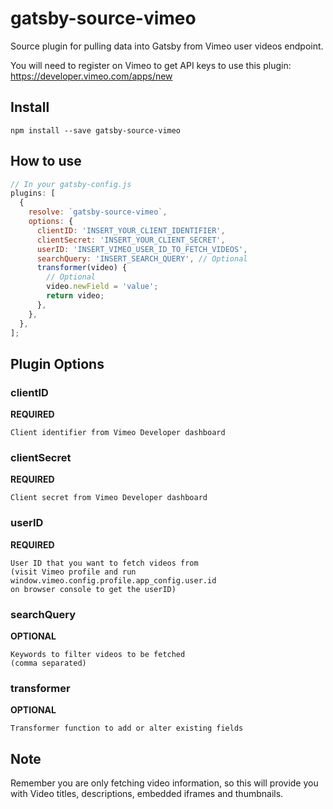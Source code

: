 # gatsby-source-vimeo

Source plugin for pulling data into Gatsby from Vimeo user videos endpoint.

You will need to register on Vimeo to get API keys to use this plugin:
https://developer.vimeo.com/apps/new

## Install

`npm install --save gatsby-source-vimeo`

## How to use

```javascript
// In your gatsby-config.js
plugins: [
  {
    resolve: `gatsby-source-vimeo`,
    options: {
      clientID: 'INSERT_YOUR_CLIENT_IDENTIFIER',
      clientSecret: 'INSERT_YOUR_CLIENT_SECRET',
      userID: 'INSERT_VIMEO_USER_ID_TO_FETCH_VIDEOS',
      searchQuery: 'INSERT_SEARCH_QUERY', // Optional
      transformer(video) {
        // Optional
        video.newField = 'value';
        return video;
      },
    },
  },
];
```

## Plugin Options

### clientID

**REQUIRED**

```
Client identifier from Vimeo Developer dashboard
```

### clientSecret

**REQUIRED**

```
Client secret from Vimeo Developer dashboard
```

### userID

**REQUIRED**

```
User ID that you want to fetch videos from
(visit Vimeo profile and run window.vimeo.config.profile.app_config.user.id
on browser console to get the userID)
```

### searchQuery

**OPTIONAL**

```
Keywords to filter videos to be fetched
(comma separated)
```

### transformer

**OPTIONAL**

```
Transformer function to add or alter existing fields
```

## Note

Remember you are only fetching video information, so this will provide
you with Video titles, descriptions, embedded iframes and thumbnails.
